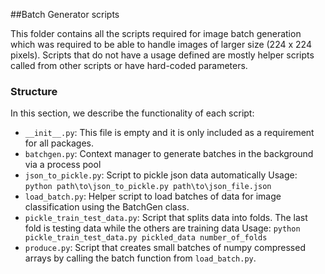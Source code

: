 ##Batch Generator scripts

This folder contains all the scripts required for image batch generation which was required to be able to 
handle images of larger size (224 x 224 pixels). Scripts that do not have a usage defined are mostly helper scripts
called from other scripts or have hard-coded parameters.

### Structure

In this section, we describe the functionality of each script:
* `__init__.py`: This file is empty and it is only included as a requirement for all packages.
* `batchgen.py`: Context manager to generate batches in the background via a process pool
* `json_to_pickle.py`: Script to pickle json data automatically
Usage: `python path\to\json_to_pickle.py path\to\json_file.json`
* `load_batch.py`: Helper script to load batches of data for image classification using the BatchGen class.
* `pickle_train_test_data.py`: Script that splits data into folds. The last fold is testing data while the others are training data 
Usage:  `python pickle_train_test_data.py pickled_data number_of_folds` 
* `produce.py`: Script that creates small batches of numpy compressed arrays by calling the batch function from `load_batch.py`. 
